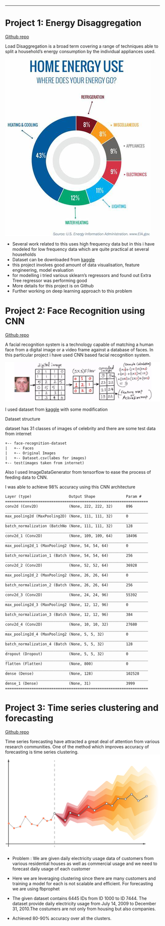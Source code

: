----

# Project 1: Energy Disaggregation
[Github repo](https://github.com/King-Zach/disaggproj)
 
Load Disaggregation is a broad term covering a range of techniques able to split a household’s energy consumption by the individual appliances used.

![Energy Disagg image](files/diaggimg.jpeg)
*   Several work related to this uses high frequency data but in this i have modeled for low frequency data which are quite practical at several households
*   Dataset can be downloaded from [kaggle](https://www.kaggle.com/loveall/appliances-energy-prediction)
*   this project involves good amount of data visualisation, feature engineering, model evaluation
*   for modelling i tried various sklearn’s regressors and found out Extra Tree regressor was performing good
*   More details for this project is on Github
*   Further working on deep learning approach to this problem




# Project 2: Face Recognition using CNN
[Github repo](https://github.com/King-Zach/face_recog)

A facial recognition system is a technology capable of matching a human face from a digital image or a video frame against a database of faces. In this particular project i have used CNN based facial recognition system.

![CNN intuition](/files/facerecog1.png)


I used dataset from [kaggle](https://www.kaggle.com/datasets/vasukipatel/face-recognition-dataset) with some
modification


Dataset structure

dataset has 31 classes of images of celebrity and there are some test data from internet
```
+-- face-recognition-dataset
|   +-- Faces
|   +-- Original Images
|   +-- Dataset.csv(labes for images)
+-- test(images taken from internet)
```
Also I used ImageDataGenerator from tensorflow to ease the process of feeding data to CNN.

I was able to achieve 98% accuracy using this CNN architecture
```
Layer (type)                 Output Shape              Param #   
=================================================================
conv2d (Conv2D)              (None, 222, 222, 32)      896       
_________________________________________________________________
max_pooling2d (MaxPooling2D) (None, 111, 111, 32)      0         
_________________________________________________________________
batch_normalization (BatchNo (None, 111, 111, 32)      128       
_________________________________________________________________
conv2d_1 (Conv2D)            (None, 109, 109, 64)      18496     
_________________________________________________________________
max_pooling2d_1 (MaxPooling2 (None, 54, 54, 64)        0         
_________________________________________________________________
batch_normalization_1 (Batch (None, 54, 54, 64)        256       
_________________________________________________________________
conv2d_2 (Conv2D)            (None, 52, 52, 64)        36928     
_________________________________________________________________
max_pooling2d_2 (MaxPooling2 (None, 26, 26, 64)        0         
_________________________________________________________________
batch_normalization_2 (Batch (None, 26, 26, 64)        256       
_________________________________________________________________
conv2d_3 (Conv2D)            (None, 24, 24, 96)        55392     
_________________________________________________________________
max_pooling2d_3 (MaxPooling2 (None, 12, 12, 96)        0         
_________________________________________________________________
batch_normalization_3 (Batch (None, 12, 12, 96)        384       
_________________________________________________________________
conv2d_4 (Conv2D)            (None, 10, 10, 32)        27680     
_________________________________________________________________
max_pooling2d_4 (MaxPooling2 (None, 5, 5, 32)          0         
_________________________________________________________________
batch_normalization_4 (Batch (None, 5, 5, 32)          128       
_________________________________________________________________
dropout (Dropout)            (None, 5, 5, 32)          0         
_________________________________________________________________
flatten (Flatten)            (None, 800)               0         
_________________________________________________________________
dense (Dense)                (None, 128)               102528    
_________________________________________________________________
dense_1 (Dense)              (None, 31)                3999      
=================================================================

```
# Project 3: Time series clustering and forecasting
[Github repo](https://github.com/King-Zach/clustering-and-forecasting)

Time series forecasting have attracted a great deal of attention from various research communities. One of the method which improves accuracy of forecasting is time series clustering.
![forecast](files/probabilistic-forecasting-graph.png)

- Problem : We are given daily electricity usage data of customers from various residential houses as well as commercial usage and we need to forecast daily usage of each customer
- Here we are leveraging clustering since there are many customers and training a model for each is not scalable and efficient. For forecasting we are using fbprophet

- The given dataset contains 6445 IDs from ID 1000 to ID 7444. The dataset provide daily electricity usage from July 14, 2009 to December 31, 2010.The costumers are not only from housing but also companies.
- Achieved 80-90% accuracy over all the clusters.